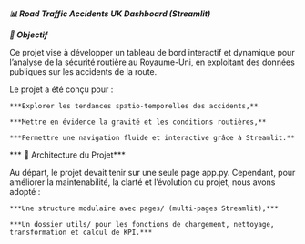 ***📊 Road Traffic Accidents UK Dashboard (Streamlit)***

***🎯 Objectif***

Ce projet vise à développer un tableau de bord interactif et dynamique pour l’analyse de la sécurité routière au Royaume-Uni, en exploitant des données publiques sur les accidents de la route.

Le projet a été conçu pour :

    ***Explorer les tendances spatio-temporelles des accidents,**

    ***Mettre en évidence la gravité et les conditions routières,**

    ***Permettre une navigation fluide et interactive grâce à Streamlit.**


   *** 🧱 Architecture du Projet***

Au départ, le projet devait tenir sur une seule page app.py. Cependant, pour améliorer la maintenabilité, la clarté et l’évolution du projet, nous avons adopté :

    ***Une structure modulaire avec pages/ (multi-pages Streamlit),***

    ***Un dossier utils/ pour les fonctions de chargement, nettoyage, transformation et calcul de KPI.***
    
